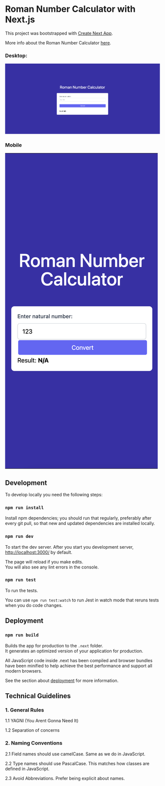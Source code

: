# Roman Number Calculator with Next.js

This project was bootstrapped with [Create Next App](https://github.com/vercel/next.js/tree/canary/packages/create-next-app#readme).

More info about the Roman Number Calculator [here](https://en.wikipedia.org/wiki/Roman_numerals).

### Desktop:

![](screenshot-01.png)

### Mobile

![](screenshot-02.png)

## Development

To develop locally you need the following steps:

### `npm run install`

Install npm dependencies; you should run that regularly, preferably after every git pull, so that new and updated dependencies are installed locally.

### `npm run dev`

To start the dev server. After you start you development server, <http://localhost:3000/> by default.

The page will reload if you make edits.<br />
You will also see any lint errors in the console.

### `npm run test`

To run the tests.

You can use `npm run test:watch` to run Jest in watch mode that reruns tests when you do code changes.

## Deployment

### `npm run build`

Builds the app for production to the `.next` folder.<br />
It generates an optimized version of your application for production.

All JavaScript code inside .next has been compiled and browser bundles have been minified to help achieve the best performance and support all modern browsers.

See the section about [deployment](https://nextjs.org/docs/deployment#nextjs-build-api) for more information.

## Technical Guidelines

### 1. General Rules

1.1 YAGNI (You Arent Gonna Need It)

1.2 Separation of concerns

### 2. Naming Conventions

2.1 Field names should use camelCase. Same as we do in JavaScript.

2.2 Type names should use PascalCase. This matches how classes are defined in JavaScript.

2.3 Avoid Abbreviations. Prefer being explicit about names.
